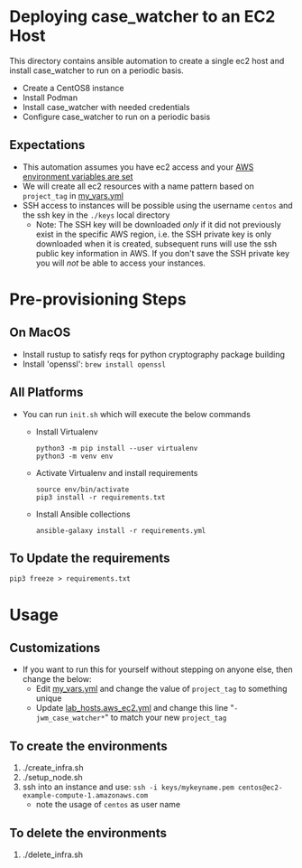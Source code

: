 # Deploying case_watcher to an EC2 Host

This directory contains ansible automation to create a single ec2 host and install case_watcher to run on a periodic basis.
* Create a CentOS8 instance
* Install Podman
* Install case_watcher with needed credentials
* Configure case_watcher to run on a periodic basis

## Expectations 
* This automation assumes you have ec2 access and your [AWS environment variables are set](https://docs.aws.amazon.com/cli/latest/userguide/cli-configure-envvars.html)
* We will create all ec2 resources with a name pattern based on `project_tag` in [my_vars.yml](my_vars.yml) 
* SSH access to instances will be possible using the username `centos` and the ssh key in the `./keys` local directory
   * Note:  The SSH key will be downloaded *only* if it did not previously exist in the specific AWS region, i.e. the SSH private key is only downloaded when it is created, subsequent runs will use the ssh public key information in AWS.  If you don't save the SSH private key you will *not* be able to access your instances.

# Pre-provisioning Steps
## On MacOS
 * Install rustup to satisfy reqs for python cryptography package building
 * Install 'openssl':  `brew install openssl`


## All Platforms
 * You can run `init.sh` which will execute the below commands
   * Install Virtualenv
      ```
      python3 -m pip install --user virtualenv
      python3 -m venv env
      ```

   * Activate Virtualenv and install requirements
      ```
      source env/bin/activate
      pip3 install -r requirements.txt
      ```
   
   * Install Ansible collections
     ```
     ansible-galaxy install -r requirements.yml	
     ```

## To Update the requirements
   ```
   pip3 freeze > requirements.txt
   ``` 

# Usage
## Customizations
 * If you want to run this for yourself without stepping on anyone else, then change the below:
   * Edit [my_vars.yml](my_vars.yml) and change the value of `project_tag` to something unique
   * Update [lab_hosts.aws_ec2.yml](lab_hosts.aws_ec2.yml) and change this line "`- jwm_case_watcher*`" to match your new `project_tag` 

## To create the environments
1. ./create_infra.sh
2. ./setup_node.sh
3. ssh into an instance and use: `ssh -i keys/mykeyname.pem centos@ec2-example-compute-1.amazonaws.com`
   * note the usage of `centos` as user name

## To delete the environments
1. ./delete_infra.sh


